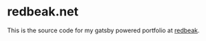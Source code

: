 # redbeak.net
This is the source code for my gatsby powered portfolio at [redbeak](www.redbeak.net). 
